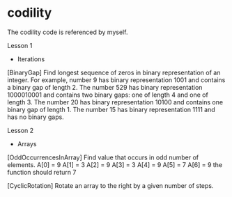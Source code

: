 # codility
The codility code is referenced by myself.

Lesson 1

- Iterations

[BinaryGap]
Find longest sequence of zeros in binary representation of an integer.
For example, number 9 has binary representation 1001 and contains a binary gap of length 2. The number 529 has binary representation 1000010001 and contains two binary gaps: one of length 4 and one of length 3. The number 20 has binary representation 10100 and contains one binary gap of length 1. The number 15 has binary representation 1111 and has no binary gaps.

Lesson 2

- Arrays

[OddOccurrencesInArray]
Find value that occurs in odd number of elements.
  A[0] = 9  A[1] = 3  A[2] = 9
  A[3] = 3  A[4] = 9  A[5] = 7
  A[6] = 9
the function should return 7

[CyclicRotation]
Rotate an array to the right by a given number of steps.
